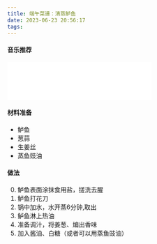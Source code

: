 ```yaml
---
title: 端午菜谱：清蒸鲈鱼
date: 2023-06-23 20:56:17
tags:
---
```

#### 音乐推荐

<iframe frameborder="no" border="0" marginwidth="0" marginheight="0" width=330 height=86 src="//music.163.com/outchain/player?type=2&id=1970914757&auto=1&height=66"></iframe>

#### 材料准备
* 鲈鱼
* 葱蒜
* 生姜丝
* 蒸鱼豉油
#### 做法
0. 鲈鱼表面涂抹食用盐，搓洗去腥
1. 鲈鱼打花刀
2. 锅中加水，水开蒸6分钟,取出
3. 鲈鱼淋上热油
4. 准备调汁，将姜葱、煸出香味
5. 加入酱油、白糖（或者可以用蒸鱼豉油）


